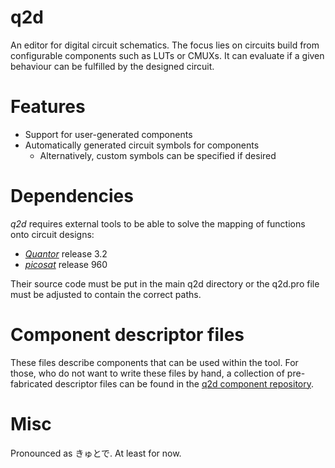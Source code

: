 q2d
===

An editor for digital circuit schematics.
The focus lies on circuits build from configurable components such as LUTs or CMUXs.
It can evaluate if a given behaviour can be fulfilled by the designed circuit.

Features
========

* Support for user-generated components
* Automatically generated circuit symbols for components
  * Alternatively, custom symbols can be specified if desired

Dependencies
============

*q2d* requires external tools to be able to solve the mapping of functions onto circuit designs:
* [*Quantor*](http://fmv.jku.at/quantor/) release 3.2 
* [*picosat*](http://fmv.jku.at/picosat/) release 960

Their source code must be put in the main q2d directory or the q2d.pro file must be adjusted to contain the correct paths.

Component descriptor files
==========================

These files describe components that can be used within the tool.
For those, who do not want to write these files by hand, a collection of pre-fabricated descriptor files can be found in the [q2d component repository](https://github.com/fer-rum/q2d-components).

Misc
====

Pronounced as きゅとで. At least for now.
